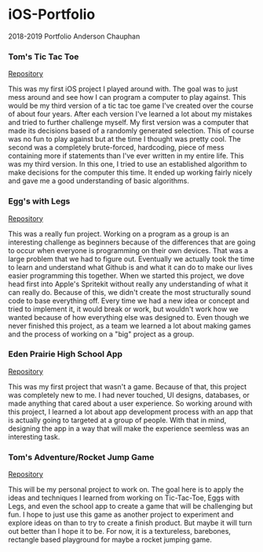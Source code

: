 # iOS-Portfolio
2018-2019 Portfolio
Anderson Chauphan

### Tom's Tic Tac Toe
[Repository](https://github.com/chauphana/Tom-s-Tic-Tac-Toe)

This was my first iOS project I played around with. The goal was to just mess around and see how I can program a computer to play against. This would be my third version of a tic tac toe game I've created over the course of about four years. After each version I've learned a lot about my mistakes and tried to further challenge myself. My first version was a computer that made its decisions based of a randomly generated selection. This of course was no fun to play against but at the time I thought was pretty cool. The second was a completely brute-forced, hardcoding, piece of mess containing more if statements than I've ever written in my entire life. This was my third version. In this one, I tried to use an established algorithm to make decisions for the computer this time. It ended up working fairly nicely and gave me a good understanding of basic algorithms.

### Egg's with Legs
[Repository](https://github.com/chauphana/Eggs-with-Legs/tree/master2)

This was a really fun project. Working on a program as a group is an interesting challenge as beginners because of the differences that are going to occur when everyone is programming on their own devices. That was a large problem that we had to figure out. Eventually we actually took the time to learn and understand what Github is and what it can do to make our lives easier programming this together. When we started this project, we dove head first into Apple's Spritekit without really any understanding of what it can really do. Because of this, we didn't create the most structurally sound code to base everything off. Every time we had a new idea or concept and tried to implement it, it would break or work, but wouldn't work how we wanted because of how everything else was designed to. Even though we never finished this project, as a team we learned a lot about making games and the process of working on a "big" project as a group. 


### Eden Prairie High School App
[Repository](https://github.com/EPCompSci/EagleNation)

This was my first project that wasn't a game. Because of that, this project was completely new to me. I had never touched, UI designs, databases, or made anything that cared about a user experience. So working around with this project, I learned a lot about app development process with an app that is actually going to targeted at a group of people. With that in mind, designing the app in a way that will make the experience seemless was an interesting task. 

### Tom's Adventure/Rocket Jump Game
[Repository](https://github.com/chauphana/Tom-s-Adventure)

This will be my personal project to work on. The goal here is to apply the ideas and techniques I learned from working on Tic-Tac-Toe, Eggs with Legs, and even the school app to create a game that will be challenging but fun. I hope to just use this game as another project to experiment and explore ideas on than to try to create a finish product. But maybe it will turn out better than I hope it to be. For now, it is a textureless, barebones, rectangle based playground for maybe a rocket jumping game.



